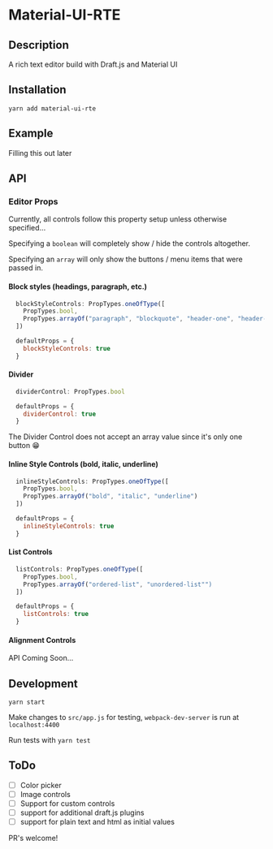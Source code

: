 # Material-UI-RTE

## Description

A rich text editor build with Draft.js and Material UI

## Installation

`yarn add material-ui-rte`

## Example

Filling this out later

## API

### Editor Props

Currently, all controls follow this property setup unless otherwise specified...

Specifying a `boolean` will completely show / hide the controls altogether.

Specifying an `array` will only show the buttons / menu items that were passed in.

#### Block styles (headings, paragraph, etc.)

```js
  blockStyleControls: PropTypes.oneOfType([
    PropTypes.bool,
    PropTypes.arrayOf("paragraph", "blockquote", "header-one", "header-two", "header-three", "header-four", "header-five", "header-six")
  ])

  defaultProps = {
    blockStyleControls: true
  }
```

#### Divider

```js
  dividerControl: PropTypes.bool

  defaultProps = {
    dividerControl: true
  }
```

The Divider Control does not accept an array value since it's only one button :grin:

#### Inline Style Controls (bold, italic, underline)

```js
  inlineStyleControls: PropTypes.oneOfType([
    PropTypes.bool,
    PropTypes.arrayOf("bold", "italic", "underline")
  ])

  defaultProps = {
    inlineStyleControls: true
  }
```

#### List Controls

```js
  listControls: PropTypes.oneOfType([
    PropTypes.bool,
    PropTypes.arrayOf("ordered-list", "unordered-list"")
  ])

  defaultProps = {
    listControls: true
  }
```

#### Alignment Controls

API Coming Soon...

## Development

`yarn start`

Make changes to `src/app.js` for testing, `webpack-dev-server` is run at `localhost:4400`

Run tests with `yarn test`

## ToDo

- [ ] Color picker
- [ ] Image controls
- [ ] Support for custom controls
- [ ] support for additional draft.js plugins
- [ ] support for plain text and html as initial values

PR's welcome!